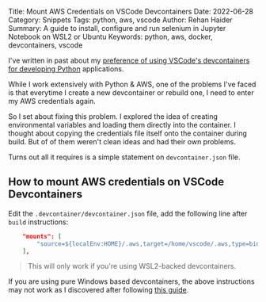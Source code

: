 Title: Mount AWS Credentials on VSCode Devcontainers
Date: 2022-06-28
Category: Snippets
Tags: python, aws, vscode
Author: Rehan Haider
Summary: A guide to install, configure and run selenium in Jupyter Notebook on WSL2 or Ubuntu
Keywords: python, aws, docker, devcontainers, vscode


I've written in past about my [preference of using VSCode's devcontainers for developing Python]({filename}99999997-replace-python-venv-with-vscode-devcontainers.md) applications. 

While I work extensively with Python & AWS, one of the problems I've faced is that everytime I create a new devcontainer or rebuild one, I need to enter my AWS credentials again.

So I set about fixing this problem. I explored the idea of creating environmental variables and loading them directly into the container. I thought about copying the credentials file itself onto the container during build. But of of them weren't clean ideas and had their own problems. 

Turns out all it requires is a simple statement on `devcontainer.json` file. 

## How to mount AWS credentials on VSCode Devcontainers

Edit the `.devcontainer/devcontainer.json` file, add the following line after `build` instructions:

```json
	"mounts": [
		"source=${localEnv:HOME}/.aws,target=/home/vscode/.aws,type=bind,consistency=cached"
	],
```
> This will only work if you're using WSL2-backed devcontainers.

If you are using pure Windows based devcontainers, the above instructions may not work as I discovered after following [this guide](https://prabhatsharma.in/blog/vscode-dev-container-aws-credentials/).